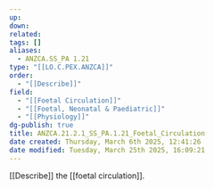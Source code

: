 ```yaml
---
up: 
down: 
related: 
tags: []
aliases:
  - ANZCA.SS_PA 1.21
type: "[[LO.C.PEX.ANZCA]]"
order:
  - "[[Describe]]"
field:
  - "[[Foetal Circulation]]"
  - "[[Foetal, Neonatal & Paediatric]]"
  - "[[Physiology]]"
dg-publish: true
title: ANZCA.21.2.1_SS_PA.1.21_Foetal_Circulation
date created: Thursday, March 6th 2025, 12:41:26
date modified: Tuesday, March 25th 2025, 16:09:21
---
```


[[Describe]] the [[foetal circulation]].
